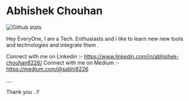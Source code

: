# Abhishek Chouhan
![Github stats](https://github-readme-stats.vercel.app/api?username=https://github.com/sabhi8226/)

Hey EveryOne, I am a Tech. Enthusiasts and i like to learn new new tools and technologies and integrate them .

Connect with me on Linkedin :- https://www.linkedin.com/in/abhishek-chouhan8226/
Connect with me on Medium :- https://medium.com/@sabhi8226

....

Thank you ..!!
